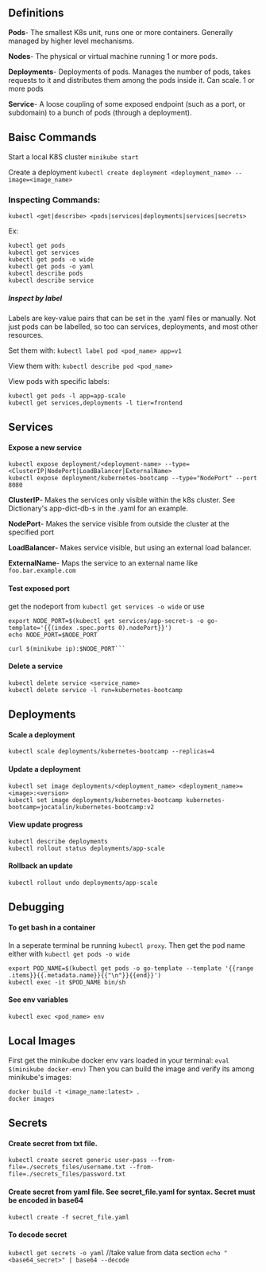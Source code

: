 ## Definitions
**Pods**- The smallest K8s unit, runs one or more containers. Generally managed by higher level mechanisms.

**Nodes**- The physical or virtual machine running 1 or more pods.

**Deployments**- Deployments of pods. Manages the number of pods, takes requests to it and distributes them among the pods inside it. Can scale. 1 or more pods

**Service**- A loose coupling of some exposed endpoint (such as a port, or subdomain) to a bunch of pods (through a deployment).

## Baisc Commands
Start a local K8S cluster
```minikube start```

Create a deployment
```kubectl create deployment <deployment_name> --image=<image_name>```

### Inspecting Commands:
```kubectl <get|describe> <pods|services|deployments|services|secrets>```

Ex:
```
kubectl get pods
kubectl get services
kubectl get pods -o wide
kubectl get pods -o yaml
kubectl describe pods 
kubectl describe service
```

##### Inspect by label
Labels are key-value pairs that can be set in the .yaml files or manually. Not just pods can be labelled, so too can services, deployments, and most other resources.

Set them with:
```kubectl label pod <pod_name> app=v1```

View them with:
```kubectl describe pod <pod_name>```

View pods with specific labels:
```
kubectl get pods -l app=app-scale
kubectl get services,deployments -l tier=frontend
```

## Services
#### Expose a new service
```
kubectl expose deployment/<deployment-name> --type=<ClusterIP|NodePort|LoadBalancer|ExternalName>
kubectl expose deployment/kubernetes-bootcamp --type="NodePort" --port 8080
```
**ClusterIP**- Makes the services only visible within the k8s cluster. See Dictionary's app-dict-db-s in the .yaml for an example.

**NodePort**- Makes the service visible from outside the cluster at the specified port

**LoadBalancer**- Makes service visible, but using an external load balancer.

**ExternalName**- Maps the service to an external name like `foo.bar.example.com`

#### Test exposed port
get the nodeport from `kubectl get services -o wide` or use
```
export NODE_PORT=$(kubectl get services/app-secret-s -o go-template='{{(index .spec.ports 0).nodePort}}')
echo NODE_PORT=$NODE_PORT

curl $(minikube ip):$NODE_PORT```
```

#### Delete a service
```
kubectl delete service <service_name>
kubectl delete service -l run=kubernetes-bootcamp 
```
## Deployments

#### Scale a deployment
```kubectl scale deployments/kubernetes-bootcamp --replicas=4```

#### Update a deployment
```
kubectl set image deployments/<deployment_name> <deployment_name>=<image>:<version>
kubectl set image deployments/kubernetes-bootcamp kubernetes-bootcamp=jocatalin/kubernetes-bootcamp:v2
```

#### View update progress
```
kubectl describe deployments
kubectl rollout status deployments/app-scale
```

#### Rollback an update
```kubectl rollout undo deployments/app-scale```

## Debugging

#### To get bash in a container 
In a seperate terminal be running `kubectl proxy`. Then get the pod name either with `kubectl get pods -o wide`
```
export POD_NAME=$(kubectl get pods -o go-template --template '{{range .items}}{{.metadata.name}}{{"\n"}}{{end}}')
kubectl exec -it $POD_NAME bin/sh
```

#### See env variables
```kubectl exec <pod_name> env```

## Local Images
First get the minikube docker env vars loaded in your terminal:
```eval $(minikube docker-env)```
Then you can build the image and verify its among minikube's images:
```
docker build -t <image_name:latest> .
docker images
```

## Secrets
#### Create secret from txt file.
```kubectl create secret generic user-pass --from-file=./secrets_files/username.txt --from-file=./secrets_files/password.txt```

#### Create secret from yaml file. See secret_file.yaml for syntax. Secret must be encoded in base64
```kubectl create -f secret_file.yaml```

#### To decode secret
```kubectl get secrets -o yaml```
//take value from data section
```echo "<base64_secret>" | base64 --decode```
